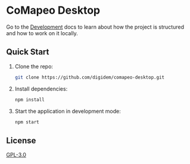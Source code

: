 # CoMapeo Desktop

Go to the [Development](./docs/DEVELOPMENT.md) docs to learn about how the project is structured and how to work on it locally.

## Quick Start

1. Clone the repo:

   ```sh
   git clone https://github.com/digidem/comapeo-desktop.git
   ```

2. Install dependencies:

   ```sh
   npm install
   ```

3. Start the application in development mode:

   ```sh
   npm start
   ```

## License

[GPL-3.0](./LICENSE)
